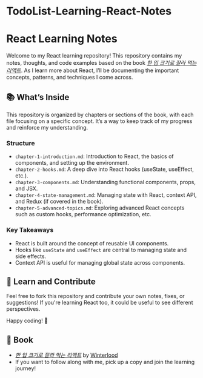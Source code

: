 # TodoList-Learning-React-Notes
 # React Learning Notes

Welcome to my React learning repository! This repository contains my notes, thoughts, and code examples based on the book [*한 입 크기로 잘라 먹는 리액트*](https://reactjs.winterlood.com). As I learn more about React, I’ll be documenting the important concepts, patterns, and techniques I come across.

## 📚 What’s Inside

This repository is organized by chapters or sections of the book, with each file focusing on a specific concept. It’s a way to keep track of my progress and reinforce my understanding.

### Structure

- `chapter-1-introduction.md`: Introduction to React, the basics of components, and setting up the environment.
- `chapter-2-hooks.md`: A deep dive into React hooks (useState, useEffect, etc.).
- `chapter-3-components.md`: Understanding functional components, props, and JSX.
- `chapter-4-state-management.md`: Managing state with React, context API, and Redux (if covered in the book).
- `chapter-5-advanced-topics.md`: Exploring advanced React concepts such as custom hooks, performance optimization, etc.

### Key Takeaways

- React is built around the concept of reusable UI components.
- Hooks like `useState` and `useEffect` are central to managing state and side effects.
- Context API is useful for managing global state across components.

## 🔗 Learn and Contribute

Feel free to fork this repository and contribute your own notes, fixes, or suggestions! If you're learning React too, it could be useful to see different perspectives.

Happy coding! 🚀

## 📖 Book

- *[한 입 크기로 잘라 먹는 리액트](https://reactjs.winterlood.com)* by [Winterlood](https://www.winterlood.com/)
- If you want to follow along with me, pick up a copy and join the learning journey!
